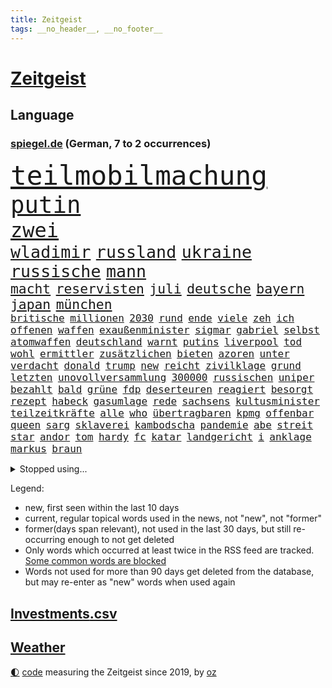```yaml
---
title: Zeitgeist
tags: __no_header__, __no_footer__
---
```


# [Zeitgeist](https://oliz.io/zeitgeist/)

## Language

<h3><a href="https://www.spiegel.de" target="_blank">spiegel.de</a> (German, 7 to 2 occurrences)</h3>
<p style="font-family:monospace">
<span style="font-size:32pt"><a href="news_links.html#teilmobilmachung" class="new">teilmobilmachung</a></span>
<br>
<span style="font-size:28pt"><a href="news_links.html#putin" class="current">putin</a></span>
<br>
<span style="font-size:24pt"><a href="news_links.html#zwei" class="current">zwei</a></span>
<br>
<span style="font-size:20pt"><a href="news_links.html#wladimir" class="current">wladimir</a></span>
<span style="font-size:20pt"><a href="news_links.html#russland" class="current">russland</a></span>
<span style="font-size:20pt"><a href="news_links.html#ukraine" class="current">ukraine</a></span>
<span style="font-size:20pt"><a href="news_links.html#russische" class="current">russische</a></span>
<span style="font-size:20pt"><a href="news_links.html#mann" class="current">mann</a></span>
<br>
<span style="font-size:16pt"><a href="news_links.html#macht" class="current">macht</a></span>
<span style="font-size:16pt"><a href="news_links.html#reservisten" class="current">reservisten</a></span>
<span style="font-size:16pt"><a href="news_links.html#juli" class="current">juli</a></span>
<span style="font-size:16pt"><a href="news_links.html#deutsche" class="current">deutsche</a></span>
<span style="font-size:16pt"><a href="news_links.html#bayern" class="current">bayern</a></span>
<span style="font-size:16pt"><a href="news_links.html#japan" class="current">japan</a></span>
<span style="font-size:16pt"><a href="news_links.html#münchen" class="current">münchen</a></span>
<br>
<span style="font-size:12pt"><a href="news_links.html#britische" class="current">britische</a></span>
<span style="font-size:12pt"><a href="news_links.html#millionen" class="current">millionen</a></span>
<span style="font-size:12pt"><a href="news_links.html#2030" class="current">2030</a></span>
<span style="font-size:12pt"><a href="news_links.html#rund" class="current">rund</a></span>
<span style="font-size:12pt"><a href="news_links.html#ende" class="current">ende</a></span>
<span style="font-size:12pt"><a href="news_links.html#viele" class="current">viele</a></span>
<span style="font-size:12pt"><a href="news_links.html#zeh" class="new">zeh</a></span>
<span style="font-size:12pt"><a href="news_links.html#ich" class="current">ich</a></span>
<span style="font-size:12pt"><a href="news_links.html#offenen" class="current">offenen</a></span>
<span style="font-size:12pt"><a href="news_links.html#waffen" class="current">waffen</a></span>
<span style="font-size:12pt"><a href="news_links.html#exaußenminister" class="new">exaußenminister</a></span>
<span style="font-size:12pt"><a href="news_links.html#sigmar" class="current">sigmar</a></span>
<span style="font-size:12pt"><a href="news_links.html#gabriel" class="current">gabriel</a></span>
<span style="font-size:12pt"><a href="news_links.html#selbst" class="current">selbst</a></span>
<span style="font-size:12pt"><a href="news_links.html#atomwaffen" class="current">atomwaffen</a></span>
<span style="font-size:12pt"><a href="news_links.html#deutschland" class="current">deutschland</a></span>
<span style="font-size:12pt"><a href="news_links.html#warnt" class="current">warnt</a></span>
<span style="font-size:12pt"><a href="news_links.html#putins" class="current">putins</a></span>
<span style="font-size:12pt"><a href="news_links.html#liverpool" class="current">liverpool</a></span>
<span style="font-size:12pt"><a href="news_links.html#tod" class="current">tod</a></span>
<span style="font-size:12pt"><a href="news_links.html#wohl" class="current">wohl</a></span>
<span style="font-size:12pt"><a href="news_links.html#ermittler" class="current">ermittler</a></span>
<span style="font-size:12pt"><a href="news_links.html#zusätzlichen" class="current">zusätzlichen</a></span>
<span style="font-size:12pt"><a href="news_links.html#bieten" class="current">bieten</a></span>
<span style="font-size:12pt"><a href="news_links.html#azoren" class="new">azoren</a></span>
<span style="font-size:12pt"><a href="news_links.html#unter" class="current">unter</a></span>
<span style="font-size:12pt"><a href="news_links.html#verdacht" class="current">verdacht</a></span>
<span style="font-size:12pt"><a href="news_links.html#donald" class="current">donald</a></span>
<span style="font-size:12pt"><a href="news_links.html#trump" class="current">trump</a></span>
<span style="font-size:12pt"><a href="news_links.html#new" class="current">new</a></span>
<span style="font-size:12pt"><a href="news_links.html#reicht" class="current">reicht</a></span>
<span style="font-size:12pt"><a href="news_links.html#zivilklage" class="new">zivilklage</a></span>
<span style="font-size:12pt"><a href="news_links.html#grund" class="current">grund</a></span>
<span style="font-size:12pt"><a href="news_links.html#letzten" class="current">letzten</a></span>
<span style="font-size:12pt"><a href="news_links.html#unovollversammlung" class="new">unovollversammlung</a></span>
<span style="font-size:12pt"><a href="news_links.html#300000" class="new">300000</a></span>
<span style="font-size:12pt"><a href="news_links.html#russischen" class="current">russischen</a></span>
<span style="font-size:12pt"><a href="news_links.html#uniper" class="current">uniper</a></span>
<span style="font-size:12pt"><a href="news_links.html#bezahlt" class="current">bezahlt</a></span>
<span style="font-size:12pt"><a href="news_links.html#bald" class="current">bald</a></span>
<span style="font-size:12pt"><a href="news_links.html#grüne" class="current">grüne</a></span>
<span style="font-size:12pt"><a href="news_links.html#fdp" class="current">fdp</a></span>
<span style="font-size:12pt"><a href="news_links.html#deserteuren" class="new">deserteuren</a></span>
<span style="font-size:12pt"><a href="news_links.html#reagiert" class="current">reagiert</a></span>
<span style="font-size:12pt"><a href="news_links.html#besorgt" class="current">besorgt</a></span>
<span style="font-size:12pt"><a href="news_links.html#rezept" class="current">rezept</a></span>
<span style="font-size:12pt"><a href="news_links.html#habeck" class="current">habeck</a></span>
<span style="font-size:12pt"><a href="news_links.html#gasumlage" class="current">gasumlage</a></span>
<span style="font-size:12pt"><a href="news_links.html#rede" class="current">rede</a></span>
<span style="font-size:12pt"><a href="news_links.html#sachsens" class="current">sachsens</a></span>
<span style="font-size:12pt"><a href="news_links.html#kultusminister" class="current">kultusminister</a></span>
<span style="font-size:12pt"><a href="news_links.html#teilzeitkräfte" class="new">teilzeitkräfte</a></span>
<span style="font-size:12pt"><a href="news_links.html#alle" class="current">alle</a></span>
<span style="font-size:12pt"><a href="news_links.html#who" class="current">who</a></span>
<span style="font-size:12pt"><a href="news_links.html#übertragbaren" class="new">übertragbaren</a></span>
<span style="font-size:12pt"><a href="news_links.html#kpmg" class="new">kpmg</a></span>
<span style="font-size:12pt"><a href="news_links.html#offenbar" class="current">offenbar</a></span>
<span style="font-size:12pt"><a href="news_links.html#queen" class="current">queen</a></span>
<span style="font-size:12pt"><a href="news_links.html#sarg" class="current">sarg</a></span>
<span style="font-size:12pt"><a href="news_links.html#sklaverei" class="current">sklaverei</a></span>
<span style="font-size:12pt"><a href="news_links.html#kambodscha" class="current">kambodscha</a></span>
<span style="font-size:12pt"><a href="news_links.html#pandemie" class="current">pandemie</a></span>
<span style="font-size:12pt"><a href="news_links.html#abe" class="current">abe</a></span>
<span style="font-size:12pt"><a href="news_links.html#streit" class="current">streit</a></span>
<span style="font-size:12pt"><a href="news_links.html#star" class="current">star</a></span>
<span style="font-size:12pt"><a href="news_links.html#andor" class="new">andor</a></span>
<span style="font-size:12pt"><a href="news_links.html#tom" class="current">tom</a></span>
<span style="font-size:12pt"><a href="news_links.html#hardy" class="new">hardy</a></span>
<span style="font-size:12pt"><a href="news_links.html#fc" class="current">fc</a></span>
<span style="font-size:12pt"><a href="news_links.html#katar" class="current">katar</a></span>
<span style="font-size:12pt"><a href="news_links.html#landgericht" class="current">landgericht</a></span>
<span style="font-size:12pt"><a href="news_links.html#i" class="current">i</a></span>
<span style="font-size:12pt"><a href="news_links.html#anklage" class="current">anklage</a></span>
<span style="font-size:12pt"><a href="news_links.html#markus" class="current">markus</a></span>
<span style="font-size:12pt"><a href="news_links.html#braun" class="current">braun</a></span>
</p>
<details>
<summary>Stopped using...</summary>
<p class="former" style="font-size:12pt">
lisa(700) beschäftigt(699) anderer(698) schlechten(698) führerschein(697) gemessen(697) geworfen(697) guter(697) humanitäre(697) schlimmer(697) sex(697) virologe(697) zeitweise(697) übergriffe(697) aufnehmen(696) covid19(696) infizierte(696) kriminellen(696) prüfung(696) aktien(695) appelliert(695) aufgefordert(695) betrug(695) bühne(695) ddr(695) erfahrung(695) instagram(695) kassiert(695) konfrontiert(695) niveau(695) pressekonferenz(695) schildert(695) videobotschaft(695) wenden(695) wichtigste(695) witz(695) zurückgetreten(695) befinden(694) botschaften(694) dauer(694) eingeschränkt(694) einzelne(694) gastgeber(694) gelegt(694) inter(694) mancherorts(694) pferd(694) scheinen(694) schoss(694) spdpolitiker(694) verlief(694) verluste(694) 37(693) demonstranten(693) flieht(693) fließt(693) senat(693) sitzt(693) untersuchungsausschuss(693) wege(693) 43(692) aufmerksamkeit(692) blieben(692) juventus(692) schöner(692) verboten(692) verlängert(692) gebraucht(691) geheimnis(691) reisende(691) ursachen(691) verzicht(691) weitgehend(691) zeichnet(691) öfter(691) athleten(690) aufruf(690) coronalockdown(690) diskutieren(690) köchin(690) lebte(690) leichter(690) sexueller(690) simon(690) sprengstoff(690) vermeiden(690) verschieben(690) volkswagen(690) vorfall(690) behandlung(689) coronaimpfstoffe(689) demonstrationen(689) erheben(689) flick(689) fragt(689) geschehen(689) hansi(689) heftig(689) kanzlerin(689) kaputt(689) marcel(689) schafft(689) schwierigkeiten(689) springt(689) südafrika(689) verdächtigt(689) versagt(689) bundestagswahl(688) feuerwehrleute(688) trennung(688) üben(688) 2024(687) gebe(687) künftigen(687) null(687) tauchen(687) tötet(687) usamerikaner(687) gekostet(686) herzogin(686) jung(686) organisationen(686) potsdam(686) schnee(686) verbreiten(686) abschaffen(685) abwehr(685) möglichst(685) rechtsextremisten(685) senkt(685) streng(685) abstand(684) bestehen(684) ermittlern(684) konzentrieren(684) scharfe(684) seltenen(684) spekuliert(684) wachstum(684) amnesty(683) dominanz(683) fit(683) warnte(683) souverän(682) verbindet(682) auskunft(681) beschuldigt(681) coronaerkrankung(681) extremen(681) meint(681) restaurant(681) traum(681) jahrestag(680) körperverletzung(680) satz(680) neuauflage(679) auftreten(678) bundesstaat(678) einreise(678) haftbefehl(678) jemen(678) begriff(677) beinahe(677) brutal(677) frische(677) spektakulären(677) bande(676) belegen(676) drogen(676) jerusalem(676) mehrfach(676) dran(675) schwierige(675) luca(674) nah(674) landete(673) aufhalten(672) dein(672) singapur(671) unterschied(671) vermissen(670) übernommen(670) geimpft(669) steffen(669) stellung(669) vorgegangen(668) umgeht(667) bundesverfassungsgericht(666) hunger(666) architekt(665) wandel(665) verhandeln(664) vorbereitung(664) griechischen(663) 2012(660) bester(660) kassieren(659) sprachen(659) sinkende(657) kandidatur(656) vermisste(655) kongress(652) schritten(652) herausforderung(650) kanadas(650) sophie(649) präsidentschaft(647) ausgaben(644) palästinenser(644) härtere(639) weltmeisterschaft(639) plattform(637) flog(633) tolle(631) rolf(626) rückte(623) 15jährige(613) rüstet(612) seniorin(612) festgesetzt(609) katzen(607) auslieferung(606) uskapitol(601) polizeiruf(597) höheres(591) cent(588) konfrontation(578) expräsidenten(570) gezielt(570) lehrerin(568) behindern(566) estland(565) bein(559) kannte(557) skandale(555) militärjunta(552) finanziellen(550) hilferuf(549) athen(532) reformieren(523) 15jähriger(519) genossen(469) schwerste(468) dorthin(456) jamie(456) drohende(453) zusammenarbeiten(449) fehlte(447) flohen(446) treibstoff(444) lee(442) indigene(440) stehe(436) kurzzeitig(426) verheerende(426) warnungen(419) tornado(418) verbunden(414) ralf(410) abgesehen(407) las(406) vegas(406) bezieht(400) erfolgreichste(400) global(400) sorgten(400) beeinträchtigt(393) 20000(390) bemerkbar(387) nachträglich(386) akzeptiert(383) sprint(380) 400000(379) binden(378) niklas(378) gesammelt(377) ali(376) privilegien(376) drehte(370) verstecken(366) nachmittag(365) angestellten(363) stones(360) jonas(356) 12000(353) hawaii(353) dringen(352) protokoll(349) immobilie(345) versetzt(343) werner(343) stach(341) übertragung(340) personelle(339) finanzhilfen(338) jüdischen(336) protestierten(335) harren(331) 15000(328) störungen(327) bettina(325) hitzewellen(324) follower(323) ruhestand(323) erwärmung(318) stau(318) strackzimmermann(317) studenten(316) weißer(315) bernhard(314) wirksam(314) gasversorgung(313) größtem(310) obersten(308) radikaler(307) töchtern(306) beruft(305) komplizierter(302) methode(302) aufpassen(301) baldwin(301) engere(299) finanzspritze(299) soziales(299) immobilienbesitzer(298) versuche(298) zeitplan(298) nutzung(297) ausgeben(294) airlines(291) generationen(291) falle(290) gegentore(290) vorgesehen(290) vorbereitungen(289) trip(287) gemälde(285) viermal(285) zeichner(285) 77(284) meta(284) gesteckt(282) entsteht(279) mail(279) zehnjähriger(278) taucht(276) brandbrief(275) eva(275) coronakurs(274) dürr(274) kontrollierte(274) salman(272) pessimistisch(271) emotional(270) angekündigte(267) eusanktionen(266) 87(263) fdpminister(262) zuständig(260) staatsbürger(258) höhepunkt(257) passende(257) überlebten(257) cnn(254) leitete(254) beten(252) erleidet(249) klettern(249) bescheren(246) gerammt(245) landsmann(243) bijan(242) djirsarai(242) zusammenhalt(240) verkehrsunfall(239) erledigen(238) kriegsschiffe(238) nannten(238) untergang(234) erweitert(231) nutzten(229) elite(228) aufgeklärt(227) transfer(227) explosionen(226) abgerissen(223) entspannen(223) bremerhaven(222) ausraster(221) tourist(219) handelte(217) wagt(217) zögerliche(217) flaggschiff(216) verbessern(216) glanz(213) 2014(211) erstem(211) verweisen(210) experiment(209) fremd(208) abgeschnitten(207) gläubige(207) unterbrechen(207) designer(206) österreicher(204) diebstahls(203) monster(203) risikogruppen(201) bejubelt(200) jill(200) anziehen(199) befristet(199) rauchen(198) verspätungen(198) weltgesundheitsorganisation(198) außergewöhnlich(196) abseits(195) antisemitismusvorwürfe(195) funk(195) gaslobbyist(195) kuh(192) vögel(192) vorkommen(191) don(188) dubiosen(188) geschäftspartner(188) mohammed(188) first(187) lücken(187) menschlichen(184) analysen(183) beschwören(183) verschwörung(183) belohnt(182) indischen(182) wirtschaftsweise(181) odessa(180) 1100(177) sperre(177) betreiben(176) dächer(176) plätzen(176) sanktioniert(176) tina(175) bulli(173) tankt(173) zügig(172) austausch(171) staatssender(171) jochen(170) putinregime(170) ausweiten(169) 34(168) bobic(168) fredi(168) landung(167) tanken(167) örtlichen(167) evakuierungen(166) nuklearen(166) ansteigen(165) schwindel(165) abhang(164) rettungshubschrauber(164) flüchtlingspolitik(162) spritpreise(162) klassenzimmer(161) korsika(161) desaströs(160) starkes(160) achtzigern(159) einrichtung(159) flugausfällen(159) tyson(159) dilemma(157) lohn(157) schilderte(157) sowjetpanzer(156) bewertung(155) messerattacke(155) raser(155) andrej(154) ausschließlich(153) zentralrat(152) sardinien(151) erfasste(148) abgabe(147) linkenpolitiker(147) verfolgung(147) gebirge(146) treue(146) falke(145) linkenchefin(144) meistens(144) mikrofon(144) vermeldet(144) linkes(143) dir(142) emails(142) gesenkt(141) wohnort(141) 24jähriger(140) bauernverband(140) fußballweltmeisterschaft(140) lukas(139) schwerverletzte(139) verbreiteten(138) germania(137) lass(137) waggon(137) beliebter(136) cafés(136) hängengeblieben(136) jamal(136) al(135) qualifikation(134) ullrich(134) schönen(133) zugänglich(133) heiß(132) lauterbachs(132) reguläre(132) überführen(131) banker(130) universums(130) 13jähriger(129) einbrechen(129) steuersenkung(129) better(127) call(127) eugene(127) feministische(127) perfekte(127) weiblich(127) ausfliegen(126) ecuador(126) janine(126) palästinensern(126) verendet(126) visite(126) stall(125) wissler(125) leichtathletik(124) lngterminals(124) moskwa(124) jesus(123) fahrräder(122) jersey(122) terrorakt(121) usrapper(121) dänische(120) kantersieg(120) sobald(120) pforzheim(119) brände(118) niedrigere(118) scholz’(118) spargel(118) eint(117) gelockt(117) garmischpartenkirchen(116) kletterte(116) alec(115) discounter(115) millionär(115) verdrängen(115) 2009(114) giorgio(114) pornografische(114) schonen(114) aufsteiger(113) errichten(113) kleinem(112) mangelnder(112) unterrichten(112) chancenlos(111) geordert(110) hektar(110) motorisierten(110) uli(110) airport(109) bruchteil(109) böden(109) stoffen(109) el(108) mangelhafte(108) millionenpublikum(108) absteiger(107) usamerikanischen(106) ac(105) emma(105) halbfinalsieg(105) unbewohnbar(105) boote(104) bäcker(104) erleichtert(104) schwach(104) dortige(103) politisches(103) werkzeug(103) debattiert(102) fdppolitikerin(102) berufseinsteiger(101) kaul(101) managerin(101) mehreinnahmen(101) angeschossen(100) auffallend(100) cannabis(100) ministerposten(100) weckruf(100) anerkennen(99) talk(99) außergewöhnlichen(98) bewirkt(98) dürren(98) vorwahl(98) barbie(97) frodeno(97) pastor(97) flugreisen(96) preisobergrenze(96) feuerwehren(95) geradezu(95) brittney(94) gremiums(94) griner(94) kandidieren(94) gegebenenfalls(93) pellmann(93) sören(93) todesangst(93) zugesetzt(93) gesellschafter(92) line(92) steuerzahler(92) usbasketballerin(92) befeuert(91) emmerich(91) überfluteten(91) angehört(90) gezieltes(90) luxemburg(90) streichung(90) transferticker(90) verflogen(90) vorweisen(90) anhaltende(89) donau(89) generalstaatsanwalt(89) haubenlerche(89) iris(89) stärksten(89) vizepräsidenten(89) überhöhte(89) hinzukommen(88) kulturelle(88) münze(88) niedrigzinsen(88) ortskräfte(88) vernommen(88) bayerischer(87) berüchtigten(87) günter(87) nervös(87) stationierten(87) verschwörungsideologen(87) ausgewechselt(86) bastelt(86) einschätzen(86) flacher(86) kriegsgefangene(86) radikalisierung(86) rücksicht(86) investors(85) kreditkarte(85) lächeln(85) nebenan(85) rollstuhlfahrer(85) defekten(84) groteske(84) gündoğan(84) i̇lkay(84) afghanische(83) edle(83) einkünfte(82) erdrutsche(82) gegnerin(82) usstars(82) tauchte(81) verschüttet(81) 32jähriger(80) reste(80) verschuldete(80) eingeholt(79) gibt's(79) lack(79) pferde(79) chaotisch(78) coronaquarantäne(78) deutschbritische(78) dfbfrauen(78) exfußballer(78) frauenteam(78) machtkampf(78) massenpanik(78) menschlich(78) niedrige(78) prompt(78) putsch(78) ressorts(78) excoach(77) frisur(77) garmisch(77) grelle(77) slowjansk(77) ukrainerusslandkrieg(77) unfallstelle(77) unglücksort(77) anspannung(76) beschlussvorlage(76) entfaltet(76) gestand(76) intervention(76) kunststück(76) medikament(76) rune(76) springreiten(76) strippenzieher(76) süddeutschland(76) teilzeit(76) tourismus(76) gamechanger(75) kämen(75) momenten(75) schrei(75) sonderrechte(75) emsieg(74) kapern(74) rauchmelder(74) zehnjährige(74) 24jährigen(73) finde(73) kugeln(73) rechtskräftig(73) 34jährige(72) brasilianischen(72) schuh(72) bauernhof(71) bewerbungen(71) fahrlässigen(71) gleichgültigkeit(71) boll(70) coronawarnapp(70) erfolgserlebnis(70) exotische(70) klimaanlagen(70) kuratoren(70) superheldin(70) timo(70) veranschlagt(70) abläuft(69) absicherung(69) entspricht(69) ermittlerinnen(69) querelen(69) rocky(69) versionen(69) 52(68) ashraf(68) besonnenheit(68) entertainer(68) ghani(68) ghanis(68) grün(68) hof(68) kosovo(68) kostenlose(68) olympiasiegerin(68) rauskommt(68) selbstverständlich(68) staatskasse(68) übernahmen(68) absurden(67) brett(67) dienstpflicht(67) gebunden(67) umworbenen(67) yellowstone(67) zündete(67) geliebt(66) wellbrock(66) angepasster(65) deutschlandachter(65) halter(65) hundes(65) kredit(65) kreta(65) kunstschau(65) natürliches(65) pontifex(65) römer(65) wassersparen(65) wohnzimmer(65) dfbnationalspieler(64) exchampion(64) fühlten(64) image(64) mineralölwirtschaft(64) patriotismus(64) schiffen(64) zukunftspläne(64) batic(63) eigenheim(63) hanna(63) hundeattacke(63) isabel(63) leitmayr(63) panemfilm(63) schwarzmeerhafen(63) beschränkt(62) diplomatisches(62) schwimmwm(62) ursprung(62) versammelte(62) +(61) antidiskriminierungsstelle(61) ataman(61) blödsinn(61) explosiven(61) ferda(61) fragwürdig(61) gruner(61) südfrankreich(61) verzeichnet(61) abzuschalten(60) aufgebot(60) bekennt(60) geschwommen(60) gift(60) grande(60) kampfmittel(60) märtens(60) sparsame(60) ausrichtung(59) boards(59) cumexaffäre(59) cyberangriffen(59) jumbo(59) silbermedaille(59) beschlossenen(58) cyberangriffe(58) führungsteam(58) genügend(58) kapital(58) baden(57) bordeaux(57) deshaun(57) klimaexperte(57) mutiger(57) schlägerei(57) verbote(57) watson(57) anhörungen(56) birgit(56) dang(56) erhoffte(56) neufassung(56) qiu(56) vulkanausbruch(56) attackierten(55) filip(55) freiwasserrennen(55) löscharbeiten(55) moderiert(55) versank(55) wortwahl(55) blanc(54) einfamilienhaus(54) fälschung(54) kilo(54) luigi(54) misere(54) mont(54) barrikaden(53) brettspiele(53) durchgereicht(53) flughafenchaos(53) gasrechnung(53) grimm(53) pools(53) resnikow(53) teilnehmerfeld(53) veronika(53) armani(52) beispiellosen(52) besagt(52) edelmetall(52) lucas(52) realistisch(52) außenwelt(51) mecklenburgischen(51) mitentscheiden(51) schwergewichtsweltmeister(51) seenplatte(51) sparmaßnahmen(51) usyk(51) aktive(50) auffälligkeiten(50) chefinnen(50) karwendelgebirge(50) paradestrecke(50) soko(50) sprang(50) trauerredner(50) warnten(50) agierte(49) betrügerischen(49) gefragte(49) hunderttausenden(49) militärischer(49) rätselhaft(49) wasserstand(49) wirtschaftseinbruch(49) agenda(48) aktueller(48) eingeschworen(48) flugzeuglandung(48) intendanten(48) referee(48) zuspitzung(48) 93jährige(47) abgebrannt(47) erik(47) griechenlands(47) hag(47) hunden(47) rechtliche(47) skandinavien(47) zugezogen(47) amateurvideos(46) anschaffen(46) bauwerk(46) cannabiskonsum(46) juristisches(46) kennzeichen(46) lebensgefährte(46) rechtsmediziner(46) verträge(46) weltmeisterin(46) engsten(45) ostblocks(45) verbrauch(45) vergewaltigungsvorwürfe(45) weine(45) auszuruhen(44) harald(44) vielseitigkeitsreiten(44) weltbühne(44) anfechten(43) desolat(43) eddie(43) ernannte(43) fabio(43) foxx(43) goldmedaille(43) jahrzehntelangen(43) jakobsen(43) kletterer(43) orchestrieren(43) wahlrecht(43) abbas(41) freistaat(41) volkszorn(41) genervte(40) lea(40) mahmoud(40) plane(40) repressionen(40) rishi(40) sunak(40) verendeter(40) 85000(39) demografische(39) kollabiert(39) schusswaffe(39) wettbewerbe(39) 55jährigen(38) gezählt(38) kampfansage(38) mentale(38) unterbricht(38) unterernährt(38) ebaykleinanzeigen(37) eingestürzt(37) giftiger(37) heimischen(37) bamako(36) escooter(36) 176(35) gewaltopfer(35) drogenkartell(34) entfliehen(34) erwacht(34) glänzte(34) repräsentanten(34) schababmiliz(34) somalia(34) verwendung(34) wettkämpfe(34) zivile(34) zugverkehr(34) dänischer(33) gießen(33) giftstoffe(33) gina(33) hagen(33) jugendstrafe(33) lückenkemper(33) stock(33) unterzeichnete(33) allerletzte(32) auseinandersetzen(32) festgenommenen(32) saudische(32) summer(32) wettkämpfen(32) bewahrt(31) gehirnerschütterung(31) kompliment(31) saarländische(31) usdemokraten(31) verursachen(31) wassers(31) zweitem(31) bestritten(30) bitterer(30) entschärfung(30) gegenseite(30) gerangel(30) ladung(30) läufer(30) nina(30) pegel(30) bereitschaft(29) hakenkreuze(29) schifffahrt(29) schwellen(29) surfen(29) usedom(29) wettkampftag(29) zdffernsehgarten(29) flächendeckende(28) kilowattstunde(28) kochinstituts(28) marathongold(28) militärhilfen(28) nachfolgeregelung(28) preissteigerung(28) schnappte(28) sexkolumne(28) verwundbar(28) wmmedaille(28) konrad(27) laimer(27) einziges(26) moderator(26) pelosis(26) rheinpegel(26) bewältigen(25) fachkreisen(25) notfallplan(25) zehnkämpfer(25) aneignung(24) dreadlocks(24) emfinale(24) ganzes(24) gefüllt(24) holocaustvergleich(24) reggae(24) reutlingen(24) sprinterin(24) umgerechnet(24) flüsse(23) frachtschiffe(23) satt(23) schwimmer(23) blamiert(22) erdrutsch(22) lukaku(22) romelu(22) sonnenblumen(22) klublegende(21) medaillen(21) onlinemagazin(21) pornografie(21) scheidenden(21) umweltsenatorin(21) holten(20) kandidatin(20) pegelstände(20) stabhochsprung(20) steuerbetrugs(20) übertreiben(20) bahnradweltmeisterin(19) erwachsen(19) gasspeicher(19) geprügelt(19) getreidefrachter(19) holprig(19) medizin(19) streaming(19) widersprach(19) wochenlangen(19) brennauer(18) d(18) dachten(18) defekte(18) einsätzen(18) epizentrum(18) ferienwohnung(18) gelsenkirchen(18) krisenregion(18) masernimpfpflicht(18) motorboot(18) niedrigwasser(18) obsolet(18) salerno(18) samuel(18) zeitraffer(18) a2(17) atomprogramm(17) baldiges(17) extremisten(17) fatima(17) haut(17) moderierte(17) protestierte(17) zugrunde(17) abberufen(16) anhaltenden(16) europameisterschaft(16) gekratzt(16) kassierte(16) pfas(16) seestreitkräfte(16) volles(16) willi(16) zweimalige(16) unterspült(15) auswärtsspiel(14) beraterverträge(14) death(14) fahrzeit(14) füßen(14) inselrepublik(14) musiala(14) schiitischen(14) verfassungsfeindlicher(14) websites(14) wählte(14) goethe(13) raumsonde(13) schulkinder(13) tschornomorsk(13) zehnprozentmarke(13) basteltipps(12) begrenzen(12) damen(12) genesis(12) kreise(12) sommerheft(12) verbrennungen(12) visa(12) wahrgenommen(12) weltberühmte(12) 29jähriger(11) argumentiert(11) ausufernde(11) gebannt(11) klassenzimmern(11) klimaleugner(11) militärübungen(11) oma(11) safe(11)
</p>
</details>
<p>Legend:
<ul>
<li><span class="new">new</span>, first seen within the last 10 days</li>
<li><span class="current">current</span>, regular topical words used in the news, not "new", not "former"</li>
<li><span class="former">former(days span relevant)</span>, not used in the last 30 days, but still re-occurring enough to not get deleted</li>
<li>Only words which occurred at least twice in the RSS feed are tracked. <a href="language/filters.py">Some common words are blocked</a></li>
<li>Words not used for more than 90 days get deleted from the database, but may re-enter as "new" words when used again</li>
</ul>
</p>

## [Investments](investments.html)[.csv](investments.csv)

## [Weather](weather.html)

<footer>
<a href="javascript:toggleTheme()" class="nav">🌓</a>
<a href="https://github.com/ooz/zeitgeist">code</a> measuring the Zeitgeist since 2019, by <a href="https://oliz.io">oz</a>
</footer>
